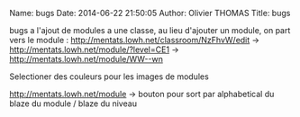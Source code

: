 Name: bugs
Date: 2014-06-22 21:50:05
Author: Olivier THOMAS
Title: bugs

bugs a l'ajout de modules a une classe, au lieu d'ajouter un module, on part vers le module : http://mentats.lowh.net/classroom/NzFhvW/edit -> http://mentats.lowh.net/module/?level=CE1 -> http://mentats.lowh.net/module/WW--wn

Selectioner des couleurs pour les images de modules

http://mentats.lowh.net/module -> bouton pour sort par alphabetical du blaze du module / blaze du niveau